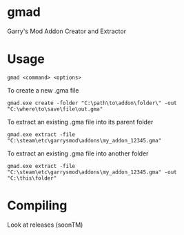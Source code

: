 gmad
====

Garry's Mod Addon Creator and Extractor

Usage
=====

`gmad <command> <options>`

To create a new .gma file

`gmad.exe create -folder "C:\path\to\addon\folder\" -out "C:\where\to\save\file\out.gma"`

To extract an existing .gma file into its parent folder

`gmad.exe extract -file "C:\steam\etc\garrysmod\addons\my_addon_12345.gma"`

To extract an existing .gma file into another folder

`gmad.exe extract -file "C:\steam\etc\garrysmod\addons\my_addon_12345.gma" -out "C:\this\folder"`

Compiling
=========

Look at releases (soonTM)

